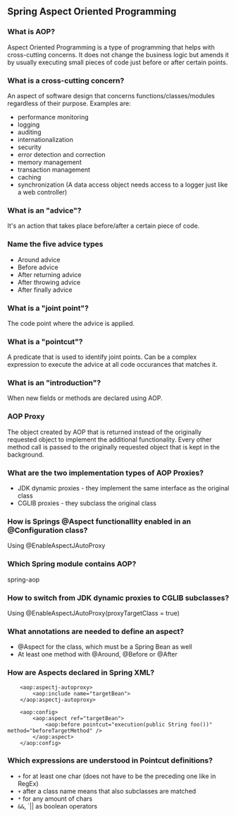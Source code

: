 
## Spring Aspect Oriented Programming

### What is AOP?
Aspect Oriented Programming is a type of programming that helps with
cross-cutting concerns. It does not change the business logic but amends it by
usually executing small pieces of code just before or after certain points.

### What is a cross-cutting concern?
An aspect of software design that concerns functions/classes/modules regardless
of their purpose. Examples are:
* performance monitoring
* logging
* auditing
* internationalization
* security
* error detection and correction
* memory management
* transaction management
* caching
* synchronization
(A data access object needs access to a logger just like a web controller)

### What is an "advice"?
It's an action that takes place before/after a certain piece of code.

### Name the five advice types
* Around advice
* Before advice
* After returning advice
* After throwing advice
* After finally advice

### What is a "joint point"?
The code point where the advice is applied.

### What is a "pointcut"?
A predicate that is used to identify joint points. Can be a complex
expression to execute the advice at all code occurances that matches it.

### What is an "introduction"?
When new fields or methods are declared using AOP.

### AOP Proxy
The object created by AOP that is returned instead of the originally requested
object to implement the additional functionality. Every other method call is
passed to the originally requested object that is kept in the background.

### What are the two implementation types of AOP Proxies?
* JDK dynamic proxies - they implement the same interface as the original class
* CGLIB proxies - they subclass the original class

### How is Springs @Aspect functionallity enabled in an @Configuration class?
Using @EnableAspectJAutoProxy

### Which Spring module contains AOP?
spring-aop

### How to switch from JDK dynamic proxies to CGLIB subclasses?
Using @EnableAspectJAutoProxy(proxyTargetClass = true)

### What annotations are needed to define an aspect?
* @Aspect for the class, which must be a Spring Bean as well
* At least one method with @Around, @Before or @After

### How are Aspects declared in Spring XML?
```
    <aop:aspectj-autoproxy>
        <aop:include name="targetBean"> 
    </aop:aspectj-autoproxy>

    <aop:config>
        <aop:aspect ref="targetBean">
            <aop:before pointcut="execution(public String foo())" method="beforeTargetMethod" />
        </aop:aspect>
    </aop:config>
```

### Which expressions are understood in Pointcut definitions?
* `+` for at least one char (does not have to be the preceding one like in RegEx)
* `+` after a class name means that also subclasses are matched
* `*` for any amount of chars
* `&&`, `|| as boolean operators

